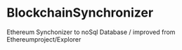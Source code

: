 # BlockchainSynchronizer
Ethereum Synchonizer to noSql Database  / improved from  Ethereumproject/Explorer
